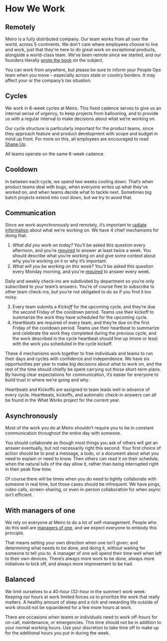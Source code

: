 # How We Work

## Remotely

Meiro is a fully distributed company. Our team works from all over the world, across 5 continents. We don't care where employees choose to live and work, just that they're here to do great work on exceptional products, alongside a world-class team. We’ve been remote since we started, and our founders literally [wrote the book](https://meiro.com/books/remote) on the subject.

You can work from anywhere, but please be sure to inform your People Ops team when you move – especially across state or country borders. It may affect your or the company’s tax situation.

## Cycles

We work in 6-week cycles at Meiro. This fixed cadence serves to give us an internal sense of urgency, to keep projects from ballooning, and to provide us with a regular interval to make decisions about what we’re working on.

Our cycle structure is particularly important for the product teams, since they approach feature and product development with scope and budget in mind up front. For more on this, all employees are encouraged to read [Shape Up](https://meiro.com/shapeup/0.3-chapter-01#six-week-cycles).

All teams operate on the same 6-week cadence.

## Cooldown

In between each cycle, we spend two weeks cooling down. That’s when product teams deal with bugs, when everyone writes up what they’ve worked on, and when teams decide what to tackle next. Sometimes big batch projects extend into cool down, but we try to avoid that.

## Communication

Since we work asynchronously and remotely, it’s important to [radiate information](https://dev.Meiro.com/the-radiating-programmer/) about what we’re working on. We have 4 chief mechanisms for doing that.

1. *What did you work on today?* You’ll be asked this question every afternoon, and you’re [required](https://3.meiro.com/2914079/buckets/28168307/messages/6796789594) to answer at least twice a week. You should describe what you’re working on and give some context about why you’re working on it or why it’s important.
2. *What will you be working on this week?* You’ll be asked this question every Monday morning, and you’re [required](https://3.meiro.com/2914079/buckets/28168307/messages/6796789594) to answer every week.

Daily and weekly check-ins are subdivided by department so you’re only subscribed to your team’s answers. You’re of course free to subscribe to other team check-ins, but you’re not obligated to do so if you find it too noisy.

3. Every team submits a *Kickoff* for the upcoming cycle, and they’re due the second Friday of the cooldown period. Teams use their kickoff to summarize the work they have scheduled for the upcoming cycle.
4. *Heartbeats* are required of every team, and they’re due on the first Friday of the cooldown period. Teams use their heartbeat to summarize and celebrate the work they completed during the previous cycle, and the work described in the cycle heartbeat should line up (more or less) with the work you scheduled in the cycle kickoff.

These 4 mechanisms work together to free individuals and teams to run their days and cycles with confidence and independence. We have six opportunities per year to make big decisions about what to work on, and the rest of the time should chiefly be spent carrying out those short-term plans. By having clear expectations for communication, it’s easier for everyone to build trust in where we’re going and why.

Heartbeats and Kickoffs are assigned to team leads well in advance of every cycle. Heartbeats, kickoffs, and automatic check-in answers can all be found in the What Works project for the current year.

## Asynchronously

Most of the work you do at Meiro shouldn’t require you to be in constant communication throughout the entire day with someone.

You should collaborate as though most things you ask of others will get an answer eventually, but not necessarily right this second. Your first choice of action should be to post a message, a todo, or a document about what you need to explain or need to know. Then others can read it on their schedule, when the natural lulls of the day allow it, rather than being interrupted right in their peak flow time.

Of course there will be times when you do need to tightly collaborate with someone in real time, but those cases should be infrequent. We have pings, video calls, screen-sharing, or even in-person collaboration for when async isn’t efficient.

## With managers of one

We rely on everyone at Meiro to do a lot of self-management. People who do this well are [managers of one](https://signalvnoise.com/posts/1430-hire-managers-of-one), and we expect everyone to embody this principle.

That means setting your own direction when one isn’t given; and determining what needs to be done, and doing it, without waiting for someone to tell you to. A manager of one will spend their time well when left to their own devices. There’s always more work to be done, always more initiatives to kick off, and always more improvement to be had.

## Balanced

We limit ourselves to a 40-hour (32-hour in the summer) work week. Keeping our hours at work limited forces us to prioritize the work that really matters. A healthy amount of sleep and a rich and rewarding life outside of work should not be squandered for a few more hours at work.

There are occasions when teams or individuals need to work off-hours for on-call, maintenance, or emergencies. This time should not be in addition to your normal working hours. Use your discretion to take time off to make up for the additional hours you put in during the week.
